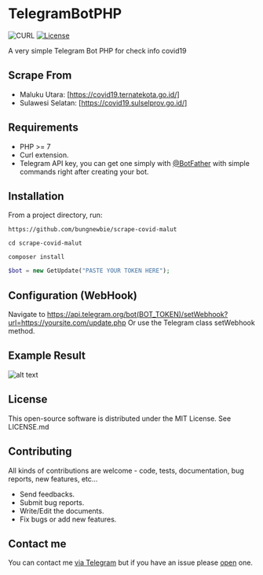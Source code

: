 # TelegramBotPHP
![CURL](https://img.shields.io/badge/cURL-required-green.svg)
[![License](https://poser.pugx.org/eleirbag89/telegrambotphp/license)](#)

A very simple Telegram Bot PHP for check info covid19

Scrape From
---------
- Maluku Utara:  [https://covid19.ternatekota.go.id/]
- Sulawesi Selatan: [https://covid19.sulselprov.go.id/]

Requirements
---------

* PHP >= 7
* Curl extension.
* Telegram API key, you can get one simply with [@BotFather](https://core.telegram.org/bots#botfather) with simple commands right after creating your bot.

Installation
---------

From a project directory, run:
```
https://github.com/bungnewbie/scrape-covid-malut
```

```
cd scrape-covid-malut
```

```
composer install
```

```php
$bot = new GetUpdate("PASTE YOUR TOKEN HERE");
```

Configuration (WebHook)
---------

Navigate to
https://api.telegram.org/bot(BOT_TOKEN)/setWebhook?url=https://yoursite.com/update.php
Or use the Telegram class setWebhook method.

Example Result
------------
![alt text](https://i.imgur.com/D0bXqIP.png)

License
------------

This open-source software is distributed under the MIT License. See LICENSE.md

Contributing
------------

All kinds of contributions are welcome - code, tests, documentation, bug reports, new features, etc...

* Send feedbacks.
* Submit bug reports.
* Write/Edit the documents.
* Fix bugs or add new features.

Contact me
------------

You can contact me [via Telegram](t.me/bungnewbie) but if you have an issue please [open](https://github.com/bungnewbie/scrape-covid-malut/issues) one.